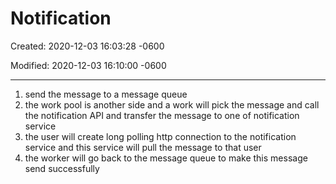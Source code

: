 # Notification 

Created: 2020-12-03 16:03:28 -0600

Modified: 2020-12-03 16:10:00 -0600

---

1.  send the message to a message queue
2.  the work pool is another side and a work will pick the message and call the notification API and transfer the message to one of notification service
3.  the user will create long polling http connection to the notification service and this service will pull the message to that user
4.  the worker will go back to the message queue to make this message send successfully






